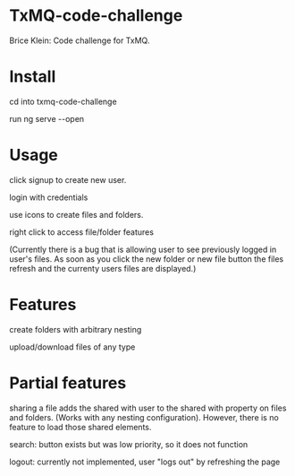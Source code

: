 # TxMQ-code-challenge
Brice Klein: Code challenge for TxMQ.


# Install

cd into txmq-code-challenge

run ng serve --open

# Usage

click signup to create new user.

login with credentials

use icons to create files and folders.

right click to access file/folder features

(Currently there is a bug that is allowing user to see previously logged in user's files. As soon as you click the new folder or new file button the files refresh and the currenty users files are displayed.)

# Features

create folders with arbitrary nesting

upload/download files of any type

# Partial features

sharing a file adds the shared with user to the shared with property on files and folders. (Works with any nesting configuration). However, there is no feature to load those shared elements.

search: button exists but was low priority, so it does not function

logout: currently not implemented, user "logs out" by refreshing the page
